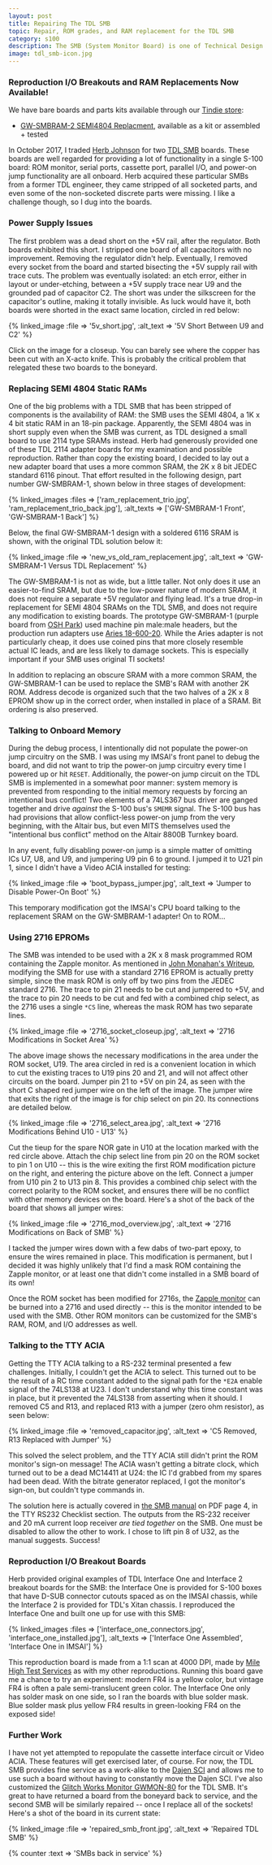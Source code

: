```yaml
---
layout: post
title: Repairing The TDL SMB
topic: Repair, ROM grades, and RAM replacement for the TDL SMB
category: s100
description: The SMB (System Monitor Board) is one of Technical Design Labs' best known products. I received two of these boards almost completely stripped of parts, and worked through them to get them back to operational condition. Along the way, upgrades, fixes, and reproduction of original parts were done which will hopefully help other hobbyists get their SMB boards operational.
image: tdl_smb-icon.jpg
---
```


### Reproduction I/O Breakouts and RAM Replacements Now Available!

We have bare boards and parts kits available through our [Tindie store](https://www.tindie.com/stores/glitchwrks/):

* [GW-SMBRAM-2 SEMI4804 Replacment](https://www.tindie.com/products/14713/), available as a kit or assembled + tested

In October 2017, I traded [Herb Johnson](http://retrotechnology.com/) for two [TDL SMB](http://www.s100computers.com/Hardware%20Folder/TDL/SMB/TDL%20SMB.htm) boards. These boards are well regarded for providing a lot of functionality in a single S-100 board: ROM monitor, serial ports, cassette port, parallel I/O, and power-on jump functionality are all onboard. Herb acquired these particular SMBs from a former TDL engineer, they came stripped of all socketed parts, and even some of the non-socketed discrete parts were missing. I like a challenge though, so I dug into the boards.

### Power Supply Issues

The first problem was a dead short on the +5V rail, after the regulator. Both boards exhibited this short. I stripped one board of all capacitors with no improvement. Removing the regulator didn't help. Eventually, I removed every socket from the board and started bisecting the +5V supply rail with trace cuts. The problem was eventually isolated: an etch error, either in layout or under-etching, between a +5V supply trace near U9 and the grounded pad of capacitor C2. The short was under the silkscreen for the capacitor's outline, making it totally invisible. As luck would have it, both boards were shorted in the exact same location, circled in red below:

{% linked_image :file => '5v_short.jpg', :alt_text => '5V Short Between U9 and C2' %}

Click on the image for a closeup. You can barely see where the copper has been cut with an X-acto knife. This is probably the critical problem that relegated these two boards to the boneyard.

### Replacing SEMI 4804 Static RAMs

One of the big problems with a TDL SMB that has been stripped of components is the availability of RAM: the SMB uses the SEMI 4804, a 1K x 4 bit static RAM in an 18-pin package. Apparently, the SEMI 4804 was in short supply even when the SMB was current, as TDL designed a small board to use 2114 type SRAMs instead. Herb had generously provided one of these TDL 2114 adapter boards for my examination and possible reproduction. Rather than copy the existing board, I decided to lay out a new adapter board that uses a more common SRAM, the 2K x 8 bit JEDEC standard 6116 pinout. That effort resulted in the following design, part number GW-SMBRAM-1, shown below in three stages of development:

{% linked_images :files => ['ram_replacement_trio.jpg', 'ram_replacement_trio_back.jpg'], :alt_texts => ['GW-SMBRAM-1 Front', 'GW-SMBRAM-1 Back'] %}

Below, the final GW-SMBRAM-1 design with a soldered 6116 SRAM is shown, with the original TDL solution below it:

{% linked_image :file => 'new_vs_old_ram_replacement.jpg', :alt_text => 'GW-SMBRAM-1 Versus TDL Replacement' %}

The GW-SMBRAM-1 is not as wide, but a little taller. Not only does it use an easier-to-find SRAM, but due to the low-power nature of modern SRAM, it does not require a separate +5V regulator and flying lead. It's a true drop-in replacement for SEMI 4804 SRAMs on the TDL SMB, and does not require any modification to existing boards. The prototype GW-SMBRAM-1 (purple board from [OSH Park](https://oshpark.com/)) used machine pin male:male headers, but the production run adapters use [Aries 18-600-20](https://www.mouser.com/ProductDetail/Aries-Electronics/18-600-20?qs=2mZjssE3HVW2RjoYOPGrJA%3D%3D). While the Aries adapter is not particularly cheap, it does use coined pins that more closely resemble actual IC leads, and are less likely to damage sockets. This is especially important if your SMB uses original TI sockets!

In addition to replacing an obscure SRAM with a more common SRAM, the GW-SMBRAM-1 can be used to replace the SMB's RAM with another 2K ROM. Address decode is organized such that the two halves of a 2K x 8 EPROM show up in the correct order, when installed in place of a SRAM. Bit ordering is also preserved.

### Talking to Onboard Memory

During the debug process, I intentionally did not populate the power-on jump circuitry on the SMB. I was using my IMSAI's front panel to debug the board, and did not want to trip the power-on jump circuitry every time I powered up or hit `RESET`. Additionally, the power-on jump circuit on the TDL SMB is implemented in a somewhat poor manner: system memory is prevented from responding to the initial memory requests by forcing an intentional bus conflict! Two elements of a 74LS367 bus driver are ganged together and drive *against* the S-100 bus's `SMEMR` signal. The S-100 bus has had provisions that allow conflict-less power-on jump from the very beginning, with the Altair bus, but even MITS themselves used the "intentional bus conflict" method on the Altair 8800B Turnkey board.

In any event, fully disabling power-on jump is a simple matter of omitting ICs U7, U8, and U9, and jumpering U9 pin 6 to ground. I jumped it to U21 pin 1, since I didn't have a Video ACIA installed for testing:

{% linked_image :file => 'boot_bypass_jumper.jpg', :alt_text => 'Jumper to Disable Power-On Boot' %}

This temporary modification got the IMSAI's CPU board talking to the replacement SRAM on the GW-SMBRAM-1 adapter! On to ROM...

### Using 2716 EPROMs

The SMB was intended to be used with a 2K x 8 mask programmed ROM containing the Zapple monitor. As mentioned in [John Monahan's Writeup](http://www.s100computers.com/Hardware%20Folder/TDL/SMB/TDL%20SMB.htm), modifying the SMB for use with a standard 2716 EPROM is actually pretty simple, since the mask ROM is only off by two pins from the JEDEC standard 2716. The trace to pin 21 needs to be cut and jumpered to +5V, and the trace to pin 20 needs to be cut and fed with a combined chip select, as the 2716 uses a single `*CS` line, whereas the mask ROM has two separate lines.

{% linked_image :file => '2716_socket_closeup.jpg', :alt_text => '2716 Modifications in Socket Area' %}

The above image shows the necessary modifications in the area under the ROM socket, U19. The area circled in red is a convenient location in which to cut the existing traces to U19 pins 20 and 21, and will not affect other circuits on the board. Jumper pin 21 to +5V on pin 24, as seen with the short C shaped red jumper wire on the left of the image. The jumper wire that exits the right of the image is for chip select on pin 20. Its connections are detailed below.

{% linked_image :file => '2716_select_area.jpg', :alt_text => '2716 Modifications Behind U10 - U13' %}

Cut the tieup for the spare NOR gate in U10 at the location marked with the red circle above. Attach the chip select line from pin 20 on the ROM socket to pin 1 on U10 -- this is the wire exiting the first ROM modification picture on the right, and entering the picture above on the left. Connect a jumper from U10 pin 2 to U13 pin 8. This provides a combined chip select with the correct polarity to the ROM socket, and ensures there will be no conflict with other memory devices on the board. Here's a shot of the back of the board that shows all jumper wires:

{% linked_image :file => '2716_mod_overview.jpg', :alt_text => '2716 Modifications on Back of SMB' %}

I tacked the jumper wires down with a few dabs of two-part epoxy, to ensure the wires remained in place. This modification is permanent, but I decided it was highly unlikely that I'd find a mask ROM containing the Zapple monitor, or at least one that didn't come installed in a SMB board of its own!

Once the ROM socket has been modified for 2716s, the [Zapple monitor](http://www.retrotechnology.com/restore/TDLmonitor.html) can be burned into a 2716 and used directly -- this is the monitor intended to be used with the SMB. Other ROM monitors can be customized for the SMB's RAM, ROM, and I/O addresses as well.

### Talking to the TTY ACIA

Getting the TTY ACIA talking to a RS-232 terminal presented a few challenges. Initially, I couldn't get the ACIA to select. This turned out to be the result of a RC time constant added to the signal path for the `*E2A` enable signal of the 74LS138 at U23. I don't understand why this time constant was in place, but it prevented the 74LS138 from asserting when it should. I removed C5 and R13, and replaced R13 with a jumper (zero ohm resistor), as seen below:

{% linked_image :file => 'removed_capacitor.jpg', :alt_text => 'C5 Removed, R13 Replaced with Jumper' %} 

This solved the select problem, and the TTY ACIA still didn't print the ROM monitor's sign-on message! The ACIA wasn't getting a bitrate clock, which turned out to be a dead MC14411 at U24: the IC I'd grabbed from my spares had been dead. With the bitrate generator replaced, I got the monitor's sign-on, but couldn't type commands in.

The solution here is actually covered in [the SMB manual](http://www.s100computers.com/Hardware%20Manuals/TDL/SMB%20Manual.pdf) on PDF page 4, in the TTY RS232 Checklist section. The outputs from the RS-232 receiver and 20 mA current loop receiver *are tied together* on the SMB. One must be disabled to allow the other to work. I chose to lift pin 8 of U32, as the manual suggests. Success!

### Reproduction I/O Breakout Boards

Herb provided original examples of TDL Interface One and Interface 2 breakout boards for the SMB: the Interface One is provided for S-100 boxes that have D-SUB connector cutouts spaced as on the IMSAI chassis, while the Interface 2 is provided for TDL's Xitan chassis. I reproduced the Interface One and built one up for use with this SMB:

{% linked_images :files => ['interface_one_connectors.jpg', 'interface_one_installed.jpg'], :alt_texts => ['Interface One Assembled', 'Interface One in IMSAI'] %}

This reproduction board is made from a 1:1 scan at 4000 DPI, made by [Mile High Test Services](http://www.mhtest.com/) as with my other reproductions. Running this board gave me a chance to try an experiment: modern FR4 is a yellow color, but vintage FR4 is often a pale semi-translucent green color. The Interface One only has solder mask on one side, so I ran the boards with blue solder mask. Blue solder mask plus yellow FR4 results in green-looking FR4 on the exposed side!

### Further Work

I have not yet attempted to repopulate the cassette interface circuit or Video ACIA. These features will get exercised later, of course. For now, the TDL SMB provides fine service as a work-alike to the [Dajen SCI](/2011/11/03/dajen-sci) and allows me to use such a board without having to constantly move the Dajen SCI. I've also customized the [Glitch Works Monitor GWMON-80](https://github.com/chapmajs/glitchworks_monitor) for the TDL SMB. It's great to have returned a board from the boneyard back to service, and the second SMB will be similarly repaired -- once I replace all of the sockets! Here's a shot of the board in its current state:

{% linked_image :file => 'repaired_smb_front.jpg', :alt_text => 'Repaired TDL SMB' %} 

{% counter :text => 'SMBs back in service' %}

